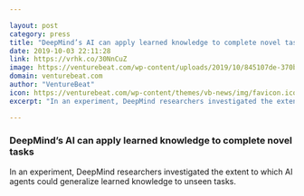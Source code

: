 ```yaml
---

layout: post
category: press
title: "DeepMind’s AI can apply learned knowledge to complete novel tasks"
date: 2019-10-03 22:11:28
link: https://vrhk.co/30NnCuZ
image: https://venturebeat.com/wp-content/uploads/2019/10/845107de-370b-425d-8df6-85dcb944807e-e1570139386670.png?w=1200&strip=all
domain: venturebeat.com
author: "VentureBeat"
icon: https://venturebeat.com/wp-content/themes/vb-news/img/favicon.ico
excerpt: "In an experiment, DeepMind researchers investigated the extent to which AI agents could generalize learned knowledge to unseen tasks."

---
```


### DeepMind’s AI can apply learned knowledge to complete novel tasks

In an experiment, DeepMind researchers investigated the extent to which AI agents could generalize learned knowledge to unseen tasks.